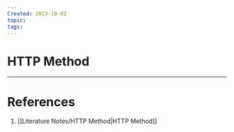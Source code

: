 ```yaml
---
Created: 2023-10-02
topic: 
tags:
---
```

# HTTP Method


---
# References
1. [[Literature Notes/HTTP Method|HTTP Method]]